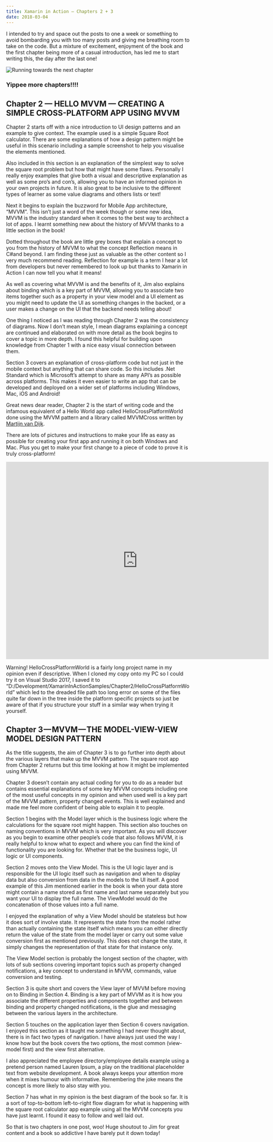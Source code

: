 ```yaml
--- 
title: Xamarin in Action — Chapters 2 + 3
date: 2018-03-04
---
```


I intended to try and space out the posts to one a week or something to avoid bombarding you with too many posts and giving me breathing room to take on the code. But a mixture of excitement, enjoyment of the book and the first chapter being more of a casual introduction, has led me to start writing this, the day after the last one!

![Running towards the next chapter](../../../mages/xam-in-action/moar-code.png)
### Yippee more chapters!!!!

## Chapter 2 — HELLO MVVM — CREATING A SIMPLE CROSS-PLATFORM APP USING MVVM

Chapter 2 starts off with a nice introduction to UI design patterns and an example to give context. The example used is a simple Square Root calculator. There are some explanations of how a design pattern might be useful in this scenario including a sample screenshot to help you visualise the elements mentioned. 

Also included in this section is an explanation of the simplest way to solve the square root problem but how that might have some flaws.
Personally I really enjoy examples that give both a visual and descriptive explanation as well as some pro’s and con’s, allowing you to have an informed opinion in your own projects in future. It is also great to be inclusive to the different types of learner as some value diagrams and others lists or text!

Next it begins to explain the buzzword for Mobile App architecture, “MVVM”. This isn’t just a word of the week though or some new idea, MVVM is the industry standard when it comes to the best way to architect a lot of apps. I learnt something new about the history of MVVM thanks to a little section in the book!

Dotted throughout the book are little grey boxes that explain a concept to you from the history of MVVM to what the concept Reflection means in C#and beyond. I am finding these just as valuable as the other content so I very much recommend reading. Reflection for example is a term I hear a lot from developers but never remembered to look up but thanks to Xamarin in Action I can now tell you what it means!

As well as covering what MVVM is and the benefits of it, Jim also explains about binding which is a key part of MVVM, allowing you to associate two items together such as a property in your view model and a UI element as you might need to update the UI as something changes in the backed, or a user makes a change on the UI that the backend needs telling about!

One thing I noticed as I was reading through Chapter 2 was the consistency of diagrams. Now I don’t mean style, I mean diagrams explaining a concept are continued and elaborated on with more detail as the book begins to cover a topic in more depth. I found this helpful for building upon knowledge from Chapter 1 with a nice easy visual connection between them.

Section 3 covers an explanation of cross-platform code but not just in the mobile context but anything that can share code. So this includes .Net Standard which is Microsoft’s attempt to share as many API’s as possible across platforms. This makes it even easier to write an app that can be developed and deployed on a wider set of platforms including Windows, Mac, iOS and Android!

Great news dear reader, Chapter 2 is the start of writing code and the infamous equivalent of a Hello World app called HelloCrossPlatformWorld done using the MVVM pattern and a library called MVVMCross written by [Martijn van Dijk](https://twitter.com/mhvdijk).

There are lots of pictures and instructions to make your life as easy as possible for creating your first app and running it on both Windows and Mac. Plus you get to make your first change to a piece of code to prove it is truly cross-platform!

<iframe width="720" height="540" src="https://www.youtube.com/embed/FEEg34cOitA" frameborder="0" allow="accelerometer; autoplay; encrypted-media; gyroscope; picture-in-picture" allowfullscreen></iframe>

Warning! HelloCrossPlatformWorld is a fairly long project name in my opinion even if descriptive. When I cloned my copy onto my PC so I could try it on Visual Studio 2017, I saved it to “D:/Development/XamarinInActionSamples/Chapter2/HelloCrossPlatformWorld” which led to the dreaded file path too long error on some of the files quite far down in the tree inside the platform specific projects so just be aware of that if you structure your stuff in a similar way when trying it yourself.

## Chapter 3 — MVVM — THE MODEL-VIEW-VIEW MODEL DESIGN PATTERN

As the title suggests, the aim of Chapter 3 is to go further into depth about the various layers that make up the MVVM pattern. The square root app from Chapter 2 returns but this time looking at how it might be implemented using MVVM.

Chapter 3 doesn’t contain any actual coding for you to do as a reader but contains essential explanations of some key MVVM concepts including one of the most useful concepts in my opinion and when used well is a key part of the MVVM pattern, property changed events. This is well explained and made me feel more confident of being able to explain it to people.

Section 1 begins with the Model layer which is the business logic where the calculations for the square root might happen. This section also touches on naming conventions in MVVM which is very important. As you will discover as you begin to examine other people’s code that also follows MVVM, it is really helpful to know what to expect and where you can find the kind of functionality you are looking for. Whether that be the business logic, UI logic or UI components.

Section 2 moves onto the View Model. This is the UI logic layer and is responsible for the UI logic itself such as navigation and when to display data but also conversion from data in the models to the UI itself. A good example of this Jim mentioned earlier in the book is when your data store might contain a name stored as first name and last name separately but you want your UI to display the full name. The ViewModel would do the concatenation of those values into a full name.

I enjoyed the explanation of why a View Model should be stateless but how it does sort of involve state. It represents the state from the model rather than actually containing the state itself which means you can either directly return the value of the state from the model layer or carry out some value conversion first as mentioned previously. This does not change the state, it simply changes the representation of that state for that instance only.

The View Model section is probably the longest section of the chapter, with lots of sub sections covering important topics such as property changed notifications, a key concept to understand in MVVM, commands, value conversion and testing.

Section 3 is quite short and covers the View layer of MVVM before moving on to Binding in Section 4. Binding is a key part of MVVM as it is how you associate the different properties and components together and between binding and property changed notifications, is the glue and messaging between the various layers in the architecture.

Section 5 touches on the application layer then Section 6 covers navigation. I enjoyed this section as it taught me something I had never thought about, there is in fact two types of navigation. I have always just used the way I know how but the book covers the two options, the most common (view-model first) and the view first alternative.

I also appreciated the employee directory/employee details example using a pretend person named Lauren Ipsum, a play on the traditional placeholder text from website development. A book always keeps your attention more when it mixes humour with informative. Remembering the joke means the concept is more likely to also stay with you.

Section 7 has what in my opinion is the best diagram of the book so far. It is a sort of top-to-bottom left-to-right flow diagram for what is happening with the square root calculator app example using all the MVVM concepts you have just learnt. I found it easy to follow and well laid out.

So that is two chapters in one post, woo! Huge shoutout to Jim for great content and a book so addictive I have barely put it down today!


